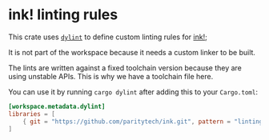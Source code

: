 # ink! linting rules

This crate uses [`dylint`](https://github.com/trailofbits/dylint) to define custom
linting rules for [ink!](https://github.com/paritytech/ink);

It is not part of the workspace because it needs a custom linker to be built.

The lints are written against a fixed toolchain version because they are using unstable
APIs. This is why we have a toolchain file here.

You can use it by running `cargo dylint` after adding this to your `Cargo.toml`:

```toml
[workspace.metadata.dylint]
libraries = [
    { git = "https://github.com/paritytech/ink.git", pattern = "linting/" },
]
```

